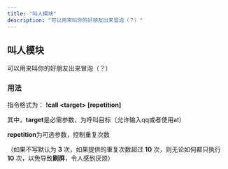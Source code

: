 ```yaml
---
title: "叫人模块"
description: "可以用来叫你的好朋友出来冒泡（？）"
---
```


## 叫人模块

可以用来叫你的好朋友出来冒泡（？）

### 用法

指令格式为： **!call \<target\> \[repetition\]**

其中，**target**是必需参数，为呼叫目标（允许输入qq或者使用at）

**repetition**为可选参数，控制重复次数

（如果不写默认为 **3** 次，如果提供的重复次数超过 **10** 次，则无论如何都只执行 **10** 次，以免导致**刷屏**，令人感到厌烦）